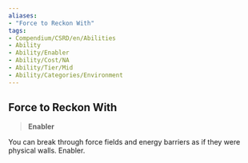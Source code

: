 ```yaml
---
aliases:
- "Force to Reckon With"
tags:
- Compendium/CSRD/en/Abilities
- Ability
- Ability/Enabler
- Ability/Cost/NA
- Ability/Tier/Mid
- Ability/Categories/Environment
---
```


  
## Force to Reckon With  
>**Enabler**
  
You can break through force fields and energy barriers as if they were physical walls. Enabler.